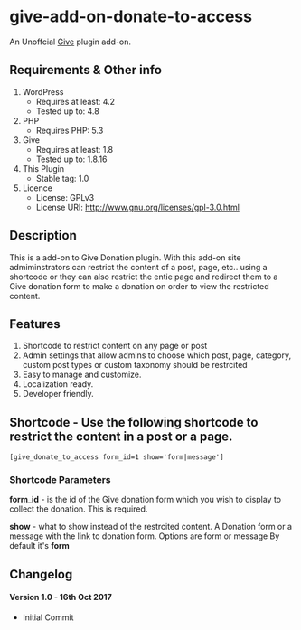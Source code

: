 # give-add-on-donate-to-access

An Unoffcial [Give](https://wordpress.org/plugins/give/) plugin add-on.

## Requirements & Other info

1. WordPress
	* Requires at least: 4.2
	* Tested up to: 4.8
2. PHP	
	* Requires PHP: 5.3
3. Give
	* Requires at least: 1.8
	* Tested up to: 1.8.16
4. This Plugin
	* Stable tag: 1.0
5. Licence
	* License: GPLv3
	* License URI: http://www.gnu.org/licenses/gpl-3.0.html

## Description
This is a add-on to Give Donation plugin. With this add-on site admiminstrators can restrict the content of a post, page, etc.. using a shortcode or they can also restrict the entie page and redirect them to a Give donation form to make a donation on order to view the restricted content.

## Features

1. Shortcode to restrict content on any page or post
2. Admin settings that allow admins to choose which post, page, category, custom post types or custom taxonomy should be restrcited
3. Easy to manage and customize.
4. Localization ready.
5. Developer friendly.

## Shortcode - Use the following shortcode to restrict the content in a post or a page.

```
[give_donate_to_access form_id=1 show='form|message']
```
### Shortcode Parameters
**form_id** - is the id of the Give donation form which you wish to display to collect the donation. This is required.

**show** - what to show instead of the restrcited content. A Donation form or a message with the link to donation form. 
Options are form or message
By default it's **form**

## Changelog

#### Version 1.0 - 16th Oct 2017
* Initial Commit